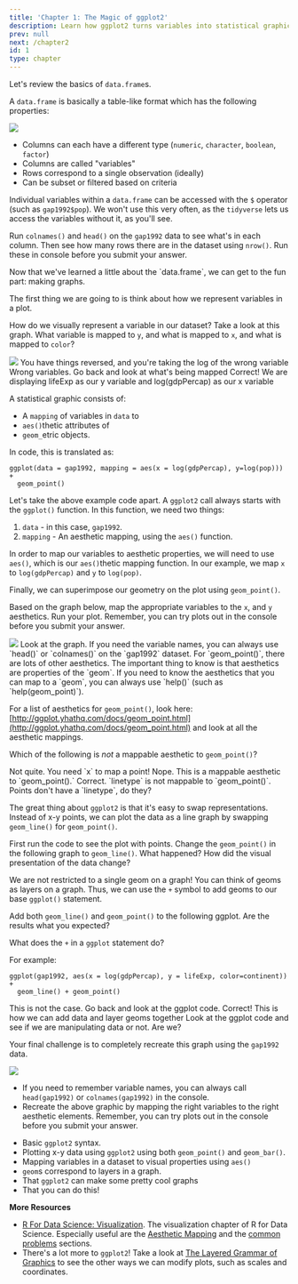 ```yaml
---
title: 'Chapter 1: The Magic of ggplot2' 
description: Learn how ggplot2 turns variables into statistical graphics
prev: null
next: /chapter2
id: 1
type: chapter
---
```

<exercise id="1" title="Quick Data Frame Introduction">

Let's review the basics of `data.frame`s.

A `data.frame` is basically a table-like format which has the following properties: 

<img src="tidy-1.png">

- Columns can each have a different type (`numeric`, `character`, `boolean`, `factor`)
- Columns are called "variables"
- Rows correspond to a single observation (ideally)
- Can be subset or filtered based on criteria

Individual variables within a `data.frame` can be accessed with the `$` operator (such as `gap1992$pop`). We won't use this very often, as the `tidyverse` lets us access the variables without it, as you'll see.

Run `colnames()` and `head()` on the `gap1992` data to see what's in each column. Then see how many rows there are in the dataset using `nrow()`. Run these in console before you submit your answer.



<codeblock id="01_01">
</codeblock></exercise>

<exercise id="2" title="Thinking about aesthetics">
Now that we've learned a little about the `data.frame`, we can get to the fun part: making graphs.

The first thing we are going to is think about how we represent variables in a plot. 

How do we visually represent a variable in our dataset? Take a look at this graph. What variable is mapped to `y`, and what is mapped to `x`, and what is mapped to `color`?

<img src="gap1992.png">

<choice>
<opt text="x = gdpPercap, y = log(lifeExp), color = continent">
You have things reversed, and you're taking the log of the wrong variable</opt>
<opt text="x = continent, y = year, color = pop">
Wrong variables. Go back and look at what's being mapped</opt>
<opt text="y = lifeExp, x = log(gdpPercap), color = continent" correct = "true">
Correct! We are displaying lifeExp as our y variable and log(gdpPercap) as our x variable</opt>
</choice>
</exercise>

<exercise id="3" title="Mapping variables to produce geometric plots">

A statistical graphic consists of:

+ A `mapping` of variables in `data` to
+ `aes()`thetic attributes of
+ `geom_`etric objects.

In code, this is translated as:

```{r}
ggplot(data = gap1992, mapping = aes(x = log(gdpPercap), y=log(pop))) +
  geom_point()
```

Let's take the above example code apart. A `ggplot2` call always starts with the `ggplot()` function. In this function, we need two things:

1. `data` - in this case, `gap1992`.
2. `mapping` - An aesthetic mapping, using the `aes()` function. 

In order to map our variables to aesthetic properties, we will need to use `aes()`, which is our `aes()`thetic mapping function. In our example, we map `x` to `log(gdpPercap)` and `y` to `log(pop)`.

Finally, we can superimpose our geometry on the plot using `geom_point()`.

Based on the graph below, map the appropriate variables to the `x`, and `y` aesthetics. Run your plot. Remember, you can try plots out in the console before you submit your answer.

<img src="gap1992.png">


<codeblock id="01_03">
Look at the graph. If you need the variable names, you can always use `head()` or `colnames()` on the `gap1992` dataset.</codeblock></exercise>

<exercise id="4" title="More about aes">
For `geom_point()`, there are lots of other aesthetics. The important thing to know is that
aesthetics are properties of the `geom`. If you need to know the aesthetics that you can 
map to a `geom`, you can always use `help()` (such as `help(geom_point)`).

For a list of aesthetics for `geom_point()`, look here: [http://ggplot.yhathq.com/docs/geom_point.html](http://ggplot.yhathq.com/docs/geom_point.html)
and look at all the aesthetic mappings. 

Which of the following is *not* a mappable aesthetic to `geom_point()`?

<choice>
<opt text="`x`">
Not quite. You need `x` to map a point!</opt>
<opt text="`shape`">
Nope. This is a mappable aesthetic to `geom_point().`</opt>
<opt text="`linetype`" correct = "true">
Correct. `linetype` is not mappable to `geom_point()`. Points don't have a `linetype`, do they?</opt>
</choice>
</exercise>

<exercise id="5" title="Points versus lines">

The great thing about `ggplot2` is that it's easy to swap representations. 
Instead of x-y points, we can plot the data as a line graph by swapping `geom_line()`
for `geom_point()`.

First run the code to see the plot with points. Change the `geom_point()` in the following graph to `geom_line()`. What happened?
How did the visual presentation of the data change?



<codeblock id="01_05">
</codeblock></exercise>

<exercise id="6" title="Geoms are layers on a ggplot">

We are not restricted to a single geom on a graph! You can think of geoms
as layers on a graph. Thus, we can use the `+` symbol to add geoms to our
base `ggplot()` statement. 

Add both `geom_line()` and `geom_point()` to the following ggplot. Are the results what you expected?



<codeblock id="01_06">
</codeblock>
</exercise>


<exercise id="7" title="Quick review about ggplot2">

What does the `+` in a `ggplot` statement do? 

For example:

```{r}
ggplot(gap1992, aes(x = log(gdpPercap), y = lifeExp, color=continent)) +
  geom_line() + geom_point()
```

<choice>
<opt text="adds one `data.frame` to another `data.frame` ">
This is not the case. Go back and look at the ggplot code.</opt>
<opt text="allows you to chain data and geoms together into a single statistical graphic" correct="true">
Correct! This is how we can add data and layer geoms together</opt>
<opt text="allows you to add variables together in a `data.frame`">
Look at the ggplot code and see if we are manipulating data or not. Are we?</opt>
</choice>
</exercise>

<exercise id="8" title="Final Challenge: Recreate this Gapminder Plot">

Your final challenge is to completely recreate this graph using the `gap1992` data.

<img src="gap1992.png">

- If you need to remember variable names, you can always call `head(gap1992)` or `colnames(gap1992)` in the console.
- Recreate the above graphic by mapping the right variables to the right aesthetic elements. Remember, you can try plots out in the console before you submit your answer.

<codeblock id="01_08">
</codeblock></exercise>

<exercise id="9" title="What you learned in this chapter">

- Basic `ggplot2` syntax.
- Plotting x-y data using `ggplot2` using both `geom_point()` and `geom_bar()`.
- Mapping variables in a dataset to visual properties using `aes()`
- `geom`s correspond to layers in a graph.
- That `ggplot2` can make some pretty cool graphs
- That you can do this!

**More Resources**

- [R For Data Science: Visualization](https://r4ds.had.co.nz/data-visualisation.html). The visualization chapter of R for Data Science. Especially useful are the [Aesthetic Mapping](https://r4ds.had.co.nz/data-visualisation.html#aesthetic-mappings) and the [common problems](https://r4ds.had.co.nz/data-visualisation.html#common-problems) sections.
- There's a lot more to `ggplot2`! Take a look at [The Layered Grammar of Graphics](https://r4ds.had.co.nz/data-visualisation.html#the-layered-grammar-of-graphics) to see the other ways we can modify plots, such as scales and coordinates.

<codeblock id="01_09">
</codeblock></exercise>

